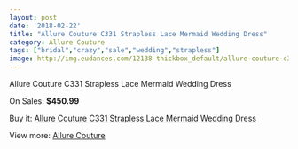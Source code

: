 ```yaml
---
layout: post
date: '2018-02-22'
title: "Allure Couture C331 Strapless Lace Mermaid Wedding Dress"
category: Allure Couture
tags: ["bridal","crazy","sale","wedding","strapless"]
image: http://img.eudances.com/12138-thickbox_default/allure-couture-c331-strapless-lace-mermaid-wedding-dress.jpg
---
```

Allure Couture C331 Strapless Lace Mermaid Wedding Dress

On Sales: **$450.99**
<a href="https://www.eudances.com/en/allure-couture/3792-allure-couture-c331-strapless-lace-mermaid-wedding-dress.html"><amp-img layout="responsive" width="600" height="600" src="//img.eudances.com/12138-thickbox_default/allure-couture-c331-strapless-lace-mermaid-wedding-dress.jpg" alt="Allure Couture C331 Strapless Lace Mermaid Wedding Dress 0" /></a>
<a href="https://www.eudances.com/en/allure-couture/3792-allure-couture-c331-strapless-lace-mermaid-wedding-dress.html"><amp-img layout="responsive" width="600" height="600" src="//img.eudances.com/12141-thickbox_default/allure-couture-c331-strapless-lace-mermaid-wedding-dress.jpg" alt="Allure Couture C331 Strapless Lace Mermaid Wedding Dress 1" /></a>
<a href="https://www.eudances.com/en/allure-couture/3792-allure-couture-c331-strapless-lace-mermaid-wedding-dress.html"><amp-img layout="responsive" width="600" height="600" src="//img.eudances.com/12140-thickbox_default/allure-couture-c331-strapless-lace-mermaid-wedding-dress.jpg" alt="Allure Couture C331 Strapless Lace Mermaid Wedding Dress 2" /></a>
<a href="https://www.eudances.com/en/allure-couture/3792-allure-couture-c331-strapless-lace-mermaid-wedding-dress.html"><amp-img layout="responsive" width="600" height="600" src="//img.eudances.com/12139-thickbox_default/allure-couture-c331-strapless-lace-mermaid-wedding-dress.jpg" alt="Allure Couture C331 Strapless Lace Mermaid Wedding Dress 3" /></a>

Buy it: [Allure Couture C331 Strapless Lace Mermaid Wedding Dress](https://www.eudances.com/en/allure-couture/3792-allure-couture-c331-strapless-lace-mermaid-wedding-dress.html "Allure Couture C331 Strapless Lace Mermaid Wedding Dress")

View more: [Allure Couture](https://www.eudances.com/en/37-allure-couture "Allure Couture")